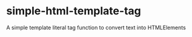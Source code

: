 # simple-html-template-tag
A simple template literal tag function to convert text into HTMLElements
